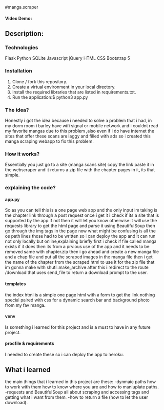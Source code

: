 #manga.scraper
#### Video Demo:  <URL HERE>
## Description:
### Technologies
Flask
Python
SQLite
Javascript
jQuery
HTML
CSS
Bootstrap 5

### Installation
1. Clone / fork this repository.
2. Create a virtual environment in your local directory.
3. Install the required libraries that are listed in requirements.txt.
4. Run the application:$ python3 app.py

### The idea?
Honestly i got the idea because i needed to solve a problem that i had, in my dorm room i barley have wifi signal or mobile network and i couldnt read my favorite mangas
due to this problem ,also even if i do have internet the sites that offer these scans are laggy and filled with ads so i created this manga scraping webapp to fix this problem.
### How it works?
Essentially you just go to a site (manga scans site) copy the link paste it in the webscraper and it returns a zip file with the chapter pages in it, its that simple.
### explaining the code?
#### app.py
So as you can tell this is a one page web app and the only input im taking is the chapter link through a post request once i get it i check if its a site that is supported 
by the app if not then it will let you know otherwise it will use the requests library to get the html page and parse it using BeautifulSoup then go through the img tags in the page 
now what might be confusing is all the os path lines those had to be written so i can deploy the app and it can run not only locally but online,explaining briefly first i check
if file called manga exists if it does then its from a prvious use of the app and it needs to be removed same with chapter.zip then i go ahead and create a new manga file and a chap file and 
put all the scraped images in the manga file then i get the name of the chapter from the scraped html to use it for the zip file that im gonna make with shutil.make_archive after this 
i redirect to the route /download that uses send_file to return a download prompt to the user.
#### templates
the index html is a simple one page html with a form to get the link nothing special paired with css for a dynamic search bar and background photo from my fav manga.
#### venv
Is something i learned for this project and is a must to have in any future project.
#### procfile & requirements
I needed to create these so i can deploy the app to heroku.

## What i learned 
the main things that i learned in this project are these:
-dynmaic paths how to work with them how to know where you are and how to maniuplate paths.
-requests and BeautifulSoup all about scraping and accessing tags and getting what i want from them.
-how to return a file (how to let the user download).



